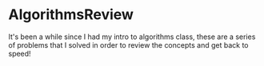 # AlgorithmsReview
It's been a while since I had my intro to algorithms class, these are a series of problems that I solved in order to review the concepts and get back to speed! 

